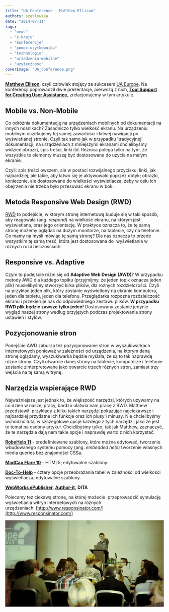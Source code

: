 ```yaml
---
title: "UA Conference - Matthew Ellison"
authors: szablowska
date: "2014-07-11"
tags:
  - "news"
  - "z-kraju"
  - "konferencje"
  - "pomoc-uzytkownika"
  - "technologie"
  - "urzadzenia-mobilne"
  - "uzytecznosc"
coverImage: "UA_Conference.png"
---
```


**[Matthew Ellison](http://www.uaeurope.com/conference/speakers.html#ellison)**,
czyli człowiek stojący za
sukcesem [UA Europe](http://www.uaeurope.com/about.html). Na konferencji
poprowadził dwie prezentacje, pierwszą z nich,
**[Tool Support for Creating User Assistance](http://www.uaeurope.com/conference/sessions.html#toolsupportmobileUA)**,
zrelacjonujemy w tym artykule.

## Mobile vs. Non-Mobile

Co odróżnia dokumentację na urządzeniach mobilnych od dokumentacji na innych
nośnikach? Zasadniczo tylko wielkość ekranu. Na urządzeniu mobilnym oczekujemy
tej samej zawartości i łatwej nawigacji po wyświetlanej stronie. Czyli tak samo
jak w przypadku 'tradycyjnej' dokumentacji, na urządzeniach z mniejszymi
ekranami chcielibyśmy widzieć obrazki, spis treści, linki itd. Różnica polega
tylko na tym, że wszystkie te elementy muszą być dostosowane do użycia na małym
ekranie.

Czyli: spis treści owszem, ale w postaci rozwijalnego przycisku; linki, jak
najbardziej, ale takie, aby łatwo się je aktywowało poprzez dotyk; obrazki,
koniecznie, ale dostosowane do wielkości wyświetlacza, żeby w celu ich
obejrzenia nie trzeba było przesuwać ekranu w bok.

## Metoda Responsive Web Design (RWD)

[RWD](http://pl.wikipedia.org/wiki/Responsive_Web_Design) to podejście, w którym
stronę internetową buduje się w taki sposób, aby reagowała (ang. _respond_) na
wielkość ekranu, na którym jest wyświetlana, oraz jego orientację. W praktyce
oznacza to, że tę samą stronę możemy oglądać na dużym monitorze, na tablecie,
czy na telefonie. Co mamy na myśli mówiąc tę samą stronę? Dla nas oznacza to
przede wszystkim tę samą treść, która jest dostosowana do  wyświetlania w
różnych rozdzielczościach.

## Responsive vs. Adaptive

Czym to podejście różni się od **Adaptive Web Design (AWD)**? W przypadku metody
AWD dla każdego topiku (przyjmijmy, że jeden topik oznacza jeden plik)
musielibyśmy stworzyć kilka plików, dla różnych rozdzielczości. Czyli na
przykład jeden plik, który zostanie wyświetlony na ekranie komputera, jeden dla
tabletu, jeden dla telefonu. Przeglądarka rozpozna rozdzielczość ekranu i
przekieruje nas do odpowiedniego zestawu plików. **W przypadku RWD plik będzie
zawsze tylko jeden!** Dostosowany zostanie jedynie wygląd naszej strony według
przyjętych podczas projektowania strony ustawień i stylów.

## Pozycjonowanie stron

Podejście AWD zaburza też pozycjonowanie stron w wyszukiwarkach internetowych
ponieważ w zależności od urządzenia, na którym daną stronę oglądamy,
wyszukiwarka będzie myślała, że są to tak naprawdę różne strony. Czyli otwarcie
danej strony na tablecie, komputerze i telefonie zostanie zinterpretowane jako
otwarcie trzech różnych stron, zamiast trzy wejścia na tę samą witrynę.

## Narzędzia wspierające RWD

Najważniejsze jest jednak to, że większość narzędzi, których używamy na co dzień
w naszej pracy, bardzo ułatwia nam pracę z RWD. Matthew przedstawił  przykłady z
kilku takich narzędzi pokazując najciekawsze i najbardziej przydatne ich funkcje
oraz ich plusy i minusy. Nie chcielibyśmy wchodzić tutaj w szczegółowe opcje
każdego z tych narzędzi, jako że jest to temat na osobny artykuł. Chcielibyśmy
tylko, tak jak Matthew, zaznaczyć, że te narzędzia dają nam takie opcje i
naprawdę warto z nich korzystać.

[**RoboHelp 11**](http://www.adobe.com/pl/products/robohelp.html) \-
predefiniowane szablony, które można edytować; tworzenie wbudowanego systemu
pomocy (ang. _embedded help_) tworzenie własnych media queries bez znajomości
CSSa.

[**MadCap Flare 10**](http://www.madcapsoftware.com/flare10/) \- HTML5;
edytowalne szablony.

[**Doc-To-Help**](https://www.doctohelp.com/) - cztery opcje przeobrażania tabel
w zależności od wielkości wyświetlacza; edytowalne szablony.

**[WebWorks ePublisher](http://www.webworks.com/),** **[Author-it](http://www.author-it.com/),** **DITA**

Polecamy też ciekawą stronę, na której możecie  przeprowadzić symulację
wyświetlania witryn internetowych na różnych
urządzeniach: [http://www.responsinator.com/](http://www.responsinator.com/)

[![matthew_ellison](images/matthew_ellison.jpg)](http://techwriter.pl/wp-content/uploads/2014/07/matthew_ellison.jpg)
